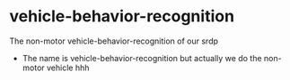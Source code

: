 # vehicle-behavior-recognition
The non-motor vehicle-behavior-recognition of our srdp

- The name is vehicle-behavior-recognition but actually we do the non-motor vehicle hhh

